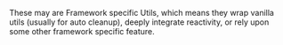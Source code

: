 These may are Framework specific Utils, which means they wrap vanilla utils (usually for auto cleanup), deeply integrate reactivity, or rely upon some other framework specific feature.